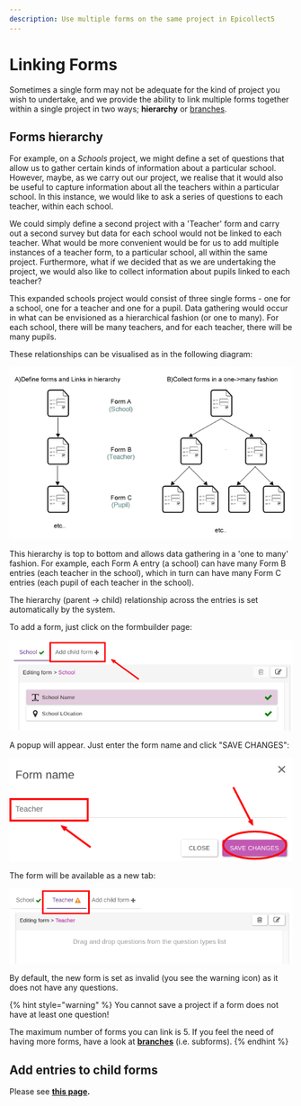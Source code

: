 ```yaml
---
description: Use multiple forms on the same project in Epicollect5
---
```


# Linking Forms

Sometimes a single form may not be adequate for the kind of project you wish to undertake, and we provide the ability to link multiple forms together within a single project in two ways; **hierarchy** or [branches](branches.md).

## Forms hierarchy

For example, on a _Schools_ project, we might define a set of questions that allow us to gather certain kinds of information about a particular school. However, maybe, as we carry out our project, we realise that it would also be useful to capture information about all the teachers within a particular school. In this instance, we would like to ask a series of questions to each teacher, within each school.

We could simply define a second project with a 'Teacher' form and carry out a second survey but data for each school would not be linked to each teacher. What would be more convenient would be for us to add multiple instances of a teacher form, to a particular school, all within the same project. Furthermore, what if we decided that as we are undertaking the project, we would also like to collect information about pupils linked to each teacher?

This expanded schools project would consist of three single forms - one for a school, one for a teacher and one for a pupil. Data gathering would occur in what can be envisioned as a hierarchical fashion (or one to many). For each school, there will be many teachers, and for each teacher, there will be many pupils.

These relationships can be visualised as in the following diagram:

![](../.gitbook/assets/linking-forms-1.png)

This hierarchy is top to bottom and allows data gathering in a 'one to many' fashion. For example, each Form A entry (a school) can have many Form B entries (each teacher in the school), which in turn can have many Form C entries (each pupil of each teacher in the school).

The hierarchy (parent -> child) relationship across the entries is set automatically by the system.

To add a form, just click on the formbuilder page:

![](../.gitbook/assets/linking-forms-2.png)

A popup will appear. Just enter the form name and click "SAVE CHANGES":

![](../.gitbook/assets/linking-forms-3.png)

The form will be available as a new tab:

![](../.gitbook/assets/linking-forms-4.png)

By default, the new form is set as invalid (you see the warning icon) as it does not have any questions.

{% hint style="warning" %}
You cannot save a project if a form does not have at least one question!&#x20;

The maximum number of forms you can link is 5. If you feel the need of having more forms, have a look at [**branches**](branches.md) (i.e. subforms).
{% endhint %}

## Add entries to child forms

Please see [**this page**](../mobile-application/add-child-entries.md)**.**
